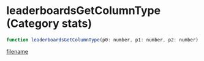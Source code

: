 # leaderboardsGetColumnType (Category stats)

```js
function leaderboardsGetColumnType(p0: number, p1: number, p2: number): number
```

[filename](leaderboardsGetColumnType_m.md ':include')